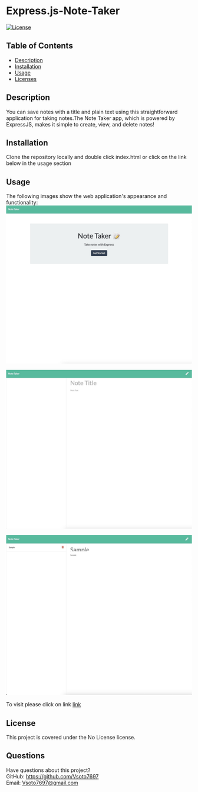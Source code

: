 # Express.js-Note-Taker
[![License](https://img.shields.io/badge/License-Boost%201.0-lightblue.svg)](https://www.boost.org/LICENSE_1_0.txt)
  ## Table of Contents
  * [Description](#Description)
  * [Installation](#Installation)
  * [Usage](#Usage)
  * [Licenses](#License)
 
  ## Description
  You can save notes with a title and plain text using this straightforward application for taking notes.The Note Taker app, which is powered by ExpressJS, makes it simple to create, view, and delete notes!
  ## Installation
  Clone the repository locally and double click index.html or click on the link below in the usage section

  ## Usage
  The following images show the web application's appearance and functionality:
  ![Website Screenshot](./public/assets/images/websitescreenshot.jpeg)

  ![Website Screenshot](./public/assets/images/websitescreenshot2.jpeg)

  ![Website Screenshot](./public/assets/images/websitescreenshot3.jpeg)

  To visit please click on link [link](https://infinite-stream-95680.herokuapp.com/notes)
  
  ## License  
  This project is covered under the No License license.
 
  ## Questions
  Have questions about this project?  
  GitHub: https://github.com/Vsoto7697  
  Email: Vsoto7697@gmail.com